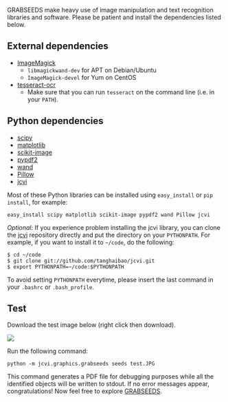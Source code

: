 GRABSEEDS make heavy use of image manipulation and text recognition libraries and software. Please be patient and install the dependencies listed below. 

## External dependencies
* [ImageMagick](http://www.imagemagick.org/)
    - ``libmagickwand-dev`` for APT on Debian/Ubuntu
    - ``ImageMagick-devel`` for Yum on CentOS
* [tesseract-ocr](https://code.google.com/p/tesseract-ocr/)
    - Make sure that you can run ``tesseract`` on the command line (i.e. in your ``PATH``).

## Python dependencies
* [scipy](http://www.scipy.org/)
* [matplotlib](http://matplotlib.org/)
* [scikit-image](http://scikit-image.org/)
* [pypdf2](http://mstamy2.github.io/PyPDF2/)
* [wand](http://docs.wand-py.org/en/0.3.7/)
* [Pillow](https://python-pillow.org/)
* [jcvi](https://github.com/tanghaibao/jcvi/)

Most of these Python libraries can be installed using `easy_install` or `pip install`, for example:
```
easy_install scipy matplotlib scikit-image pypdf2 wand Pillow jcvi
```
*Optional*: If you experience problem installing the jcvi library, you can clone the [jcvi](https://github.com/tanghaibao/jcvi/) repository directly and put the directory on your `PYTHONPATH`. For example, if you want to install it to `~/code`, do the following:
```
$ cd ~/code
$ git clone git://github.com/tanghaibao/jcvi.git
$ export PYTHONPATH=~/code:$PYTHONPATH
```
To avoid setting `PYTHONPATH` everytime, please insert the last command in your `.bashrc` or `.bash_profile`.

## Test
Download the test image below (right click then download).

![](https://dl.dropboxusercontent.com/u/15937715/Data/GRABSEEDS/test.JPG)

Run the following command:
```
python -m jcvi.graphics.grabseeds seeds test.JPG
```
This command generates a PDF file for debugging purposes while all the identified objects will be written to stdout. If no error messages appear, congratulations! Now feel free to explore [GRABSEEDS](wiki/GRABSEEDS).